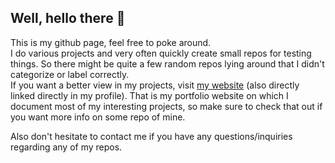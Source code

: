 ## Well, hello there 👋

This is my github page, feel free to poke around.  
I do various projects and very often quickly create small repos for testing things. So there might be quite a few random repos lying around that I didn't categorize or label correctly.  
If you want a better view in my projects, visit [my website](https://yannik-braendle.de/) (also directly linked directly in my profile). That is my portfolio website on which I document most of my interesting projects, so make sure to check that out if you want more info on some repo of mine.  


Also don't hesitate to contact me if you have any questions/inquiries regarding any of my repos.

